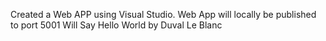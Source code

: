 Created a Web APP using Visual Studio.
Web App will locally be published to port 5001
Will Say Hello World by Duval Le Blanc

